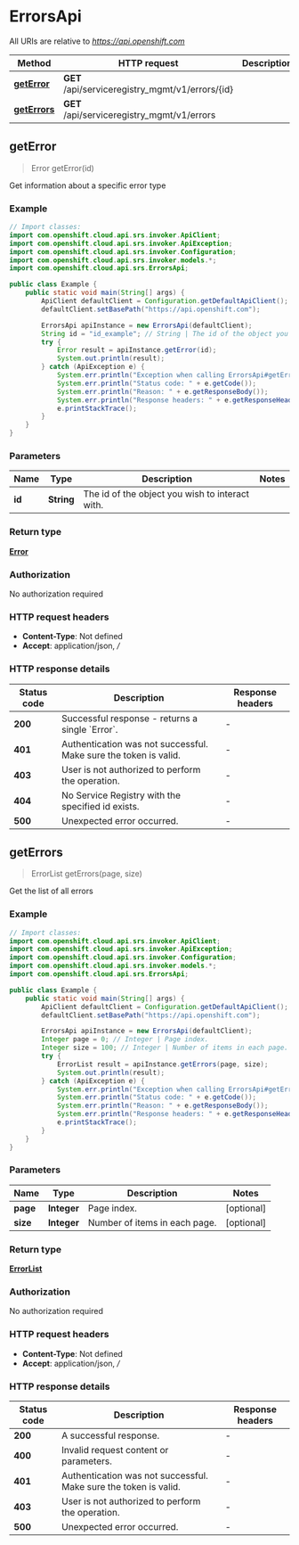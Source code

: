 # ErrorsApi

All URIs are relative to *https://api.openshift.com*

Method | HTTP request | Description
------------- | ------------- | -------------
[**getError**](ErrorsApi.md#getError) | **GET** /api/serviceregistry_mgmt/v1/errors/{id} | 
[**getErrors**](ErrorsApi.md#getErrors) | **GET** /api/serviceregistry_mgmt/v1/errors | 



## getError

> Error getError(id)



Get information about a specific error type

### Example

```java
// Import classes:
import com.openshift.cloud.api.srs.invoker.ApiClient;
import com.openshift.cloud.api.srs.invoker.ApiException;
import com.openshift.cloud.api.srs.invoker.Configuration;
import com.openshift.cloud.api.srs.invoker.models.*;
import com.openshift.cloud.api.srs.ErrorsApi;

public class Example {
    public static void main(String[] args) {
        ApiClient defaultClient = Configuration.getDefaultApiClient();
        defaultClient.setBasePath("https://api.openshift.com");

        ErrorsApi apiInstance = new ErrorsApi(defaultClient);
        String id = "id_example"; // String | The id of the object you wish to interact with.
        try {
            Error result = apiInstance.getError(id);
            System.out.println(result);
        } catch (ApiException e) {
            System.err.println("Exception when calling ErrorsApi#getError");
            System.err.println("Status code: " + e.getCode());
            System.err.println("Reason: " + e.getResponseBody());
            System.err.println("Response headers: " + e.getResponseHeaders());
            e.printStackTrace();
        }
    }
}
```

### Parameters


Name | Type | Description  | Notes
------------- | ------------- | ------------- | -------------
 **id** | **String**| The id of the object you wish to interact with. |

### Return type

[**Error**](Error.md)

### Authorization

No authorization required

### HTTP request headers

- **Content-Type**: Not defined
- **Accept**: application/json, */*


### HTTP response details
| Status code | Description | Response headers |
|-------------|-------------|------------------|
| **200** | Successful response - returns a single &#x60;Error&#x60;. |  -  |
| **401** | Authentication was not successful. Make sure the token is valid. |  -  |
| **403** | User is not authorized to perform the operation. |  -  |
| **404** | No Service Registry with the specified id exists. |  -  |
| **500** | Unexpected error occurred. |  -  |


## getErrors

> ErrorList getErrors(page, size)



Get the list of all errors

### Example

```java
// Import classes:
import com.openshift.cloud.api.srs.invoker.ApiClient;
import com.openshift.cloud.api.srs.invoker.ApiException;
import com.openshift.cloud.api.srs.invoker.Configuration;
import com.openshift.cloud.api.srs.invoker.models.*;
import com.openshift.cloud.api.srs.ErrorsApi;

public class Example {
    public static void main(String[] args) {
        ApiClient defaultClient = Configuration.getDefaultApiClient();
        defaultClient.setBasePath("https://api.openshift.com");

        ErrorsApi apiInstance = new ErrorsApi(defaultClient);
        Integer page = 0; // Integer | Page index.
        Integer size = 100; // Integer | Number of items in each page.
        try {
            ErrorList result = apiInstance.getErrors(page, size);
            System.out.println(result);
        } catch (ApiException e) {
            System.err.println("Exception when calling ErrorsApi#getErrors");
            System.err.println("Status code: " + e.getCode());
            System.err.println("Reason: " + e.getResponseBody());
            System.err.println("Response headers: " + e.getResponseHeaders());
            e.printStackTrace();
        }
    }
}
```

### Parameters


Name | Type | Description  | Notes
------------- | ------------- | ------------- | -------------
 **page** | **Integer**| Page index. | [optional]
 **size** | **Integer**| Number of items in each page. | [optional]

### Return type

[**ErrorList**](ErrorList.md)

### Authorization

No authorization required

### HTTP request headers

- **Content-Type**: Not defined
- **Accept**: application/json, */*


### HTTP response details
| Status code | Description | Response headers |
|-------------|-------------|------------------|
| **200** | A successful response. |  -  |
| **400** | Invalid request content or parameters. |  -  |
| **401** | Authentication was not successful. Make sure the token is valid. |  -  |
| **403** | User is not authorized to perform the operation. |  -  |
| **500** | Unexpected error occurred. |  -  |

